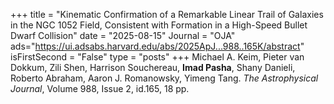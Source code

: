 +++
title = "Kinematic Confirmation of a Remarkable Linear Trail of Galaxies in the NGC 1052 Field, Consistent with Formation in a High-Speed Bullet Dwarf Collision"
date = "2025-08-15"
Journal = "OJA" 
ads="https://ui.adsabs.harvard.edu/abs/2025ApJ...988..165K/abstract"
isFirstSecond = "False"
type = "posts"
+++
Michael A. Keim, Pieter van Dokkum, Zili Shen, Harrison Souchereau, **Imad Pasha**, Shany Danieli, Roberto Abraham, Aaron J. Romanowsky, Yimeng Tang. *The Astrophysical Journal*, Volume 988, Issue 2, id.165, 18 pp.

<!--more-->